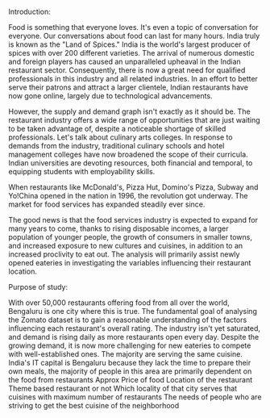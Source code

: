 Introduction:

Food is something that everyone loves. 
It's even a topic of conversation for everyone. Our conversations about food can last for many hours. 
India truly is known as the "Land of Spices." India is the world's largest producer of spices with over 200 different varieties. 
The arrival of numerous domestic and foreign players has caused an unparalleled upheaval in the Indian restaurant sector. Consequently, there is now a great need for qualified professionals in this industry and all related industries. In an effort to better serve their patrons and attract a larger clientele, Indian restaurants have now gone online, largely due to technological advancements.

However, the supply and demand graph isn't exactly as it should be.
The restaurant industry offers a wide range of opportunities that are just waiting to be taken advantage of, despite a noticeable shortage of skilled professionals.
Let's talk about culinary arts colleges. In response to demands from the industry, traditional culinary schools and hotel management colleges have now broadened the scope of their curricula.
Indian universities are devoting resources, both financial and temporal, to equipping students with employability skills.

When restaurants like McDonald's, Pizza Hut, Domino's Pizza, Subway and Yo!China opened in the nation in 1996, the revolution got underway. 
The market for food services has expanded steadily ever since.

The good news is that the food services industry is expected to expand for many years to come, thanks to rising disposable incomes, a larger population of younger people, the growth of consumers in smaller towns, and increased exposure to new cultures and cuisines, in addition to an increased proclivity to eat out. 
The analysis will primarily assist newly opened eateries in investigating the variables influencing their restaurant location.

Purpose of study:

With over 50,000 restaurants offering food from all over the world, Bengaluru is one city where this is true. 
The fundamental goal of analysing the Zomato dataset is to gain a reasonable understanding of the factors influencing each restaurant's overall rating. 
The industry isn't yet saturated, and demand is rising daily as more restaurants open every day. 
Despite the growing demand, it is now more challenging for new eateries to compete with well-established ones. 
The majority are serving the same cuisine. India's IT capital is Bengaluru because they lack the time to prepare their own meals, the majority of people in this area are primarily dependent on the food from restaurants
Approx Price of food
Location of the restaurant
Theme based restaurant or not
Which locality of that city serves that cuisines with maximum number of restaurants
The needs of people who are striving to get the best cuisine of the neighborhood
